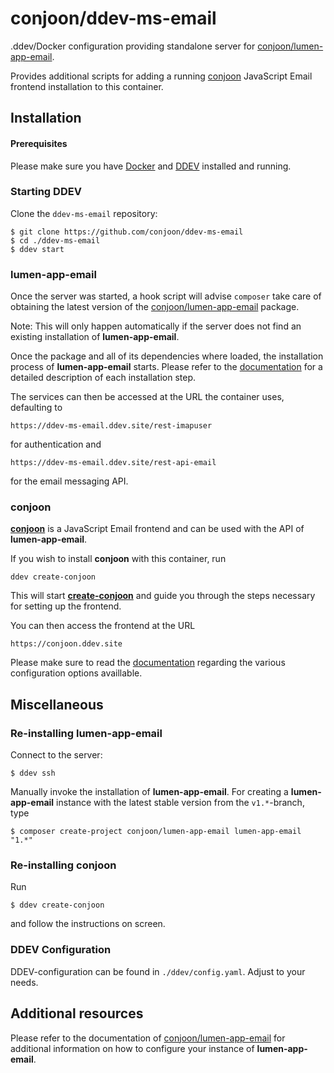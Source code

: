 # conjoon/ddev-ms-email
.ddev/Docker configuration providing standalone server for [conjoon/lumen-app-email](https://www.conjoon.org/docs/api/backends/@conjoon/lumen-app-email).

Provides additional scripts for adding a running [conjoon](https://www.conjoon.org) JavaScript Email frontend installation to this container.


## Installation

#### Prerequisites
Please make sure you have [Docker](https://docs.docker.com/get-docker/) and [DDEV](https://ddev.readthedocs.io/en/stable/)
installed and running.

### Starting DDEV

Clone the `ddev-ms-email` repository:
```shell
$ git clone https://github.com/conjoon/ddev-ms-email
$ cd ./ddev-ms-email
$ ddev start
```

### lumen-app-email
Once the server was started, a hook script will advise `composer` take care of obtaining the latest version of the [conjoon/lumen-app-email](https://packagist.org/packages/conjoon/lumen-app-email)
package.

Note: This will only happen automatically if the server does not find an existing installation of **lumen-app-email**.

Once the package and all of its dependencies where loaded, the installation process of **lumen-app-email** starts. Please refer
to the [documentation](https://www.conjoon.org/docs/api/backends/@conjoon/lumen-app-email) for a detailed description of each installation step.

The services can then be accessed at the URL the container uses, defaulting to 

```
https://ddev-ms-email.ddev.site/rest-imapuser
```

for authentication and

```
https://ddev-ms-email.ddev.site/rest-api-email
```

for the email messaging API.


### conjoon
[**conjoon**](https://www.conjoon.org) is a JavaScript Email frontend and can be used with the API of **lumen-app-email**.

If you wish to install **conjoon** with this container, run 

```
ddev create-conjoon
```

This will start [**create-conjoon**](https://www.conjoon.org/docs/api/misc/@conjoon/create-conjoon) and guide you through
the steps necessary for setting up the frontend. 

You can then access the frontend at the URL

```
https://conjoon.ddev.site
```

Please make sure to read the [documentation](https://www.conjoon.org/docs/conjoon.conf.json) regarding the various configuration options availlable.


## Miscellaneous

### Re-installing **lumen-app-email**
Connect to the server:
```shell
$ ddev ssh
```

Manually invoke the installation of **lumen-app-email**. For creating a **lumen-app-email** instance with 
the latest stable version from the `v1.*`-branch, type

```shell
$ composer create-project conjoon/lumen-app-email lumen-app-email "1.*" 
```

### Re-installing **conjoon**
Run
```shell
$ ddev create-conjoon
```

and follow the instructions on screen.


### DDEV Configuration
DDEV-configuration can be found in `./ddev/config.yaml`. 
Adjust to your needs.


## Additional resources 
Please refer to the documentation of [conjoon\/lumen-app-email](conjoon/lumen-app-email)
for additional information on how to configure your instance of **lumen-app-email**.
